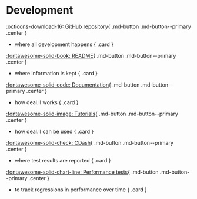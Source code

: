 Development
===========

<div class="grid" markdown>

[:octicons-download-16: GitHub repository](https://github.com/dealii/dealii){ .md-button .md-button--primary .center }<br>
- where all development happens
{ .card }

[:fontawesome-solid-book: README](https://www.dealii.org/developer/readme.html){ .md-button .md-button--primary .center }<br>
- where information is kept
{ .card }

[:fontawesome-solid-code: Documentation](https://dealii.org/developer/doxygen/deal.II){ .md-button .md-button--primary .center }<br>
- how deal.II works
{ .card }

[:fontawesome-solid-image: Tutorials](https://www.dealii.org/developer/doxygen/deal.II/Tutorial.html){ .md-button .md-button--primary .center }<br>
- how deal.II can be used
{ .card }

[:fontawesome-solid-check: CDash](https://cdash.dealii.org/index.php?project=deal.II){ .md-button .md-button--primary .center }<br>
- where test results are reported
{ .card }

[:fontawesome-solid-chart-line: Performance tests](https://dealii.org/performance_tests/graphs/){ .md-button .md-button--primary .center }<br>
- to track regressions in performance over time
{ .card }

</div>
